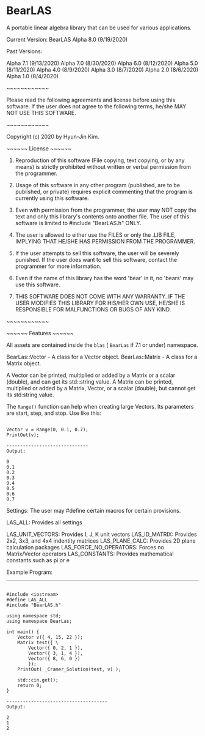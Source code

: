 # BearLAS 
A portable linear algebra library that can be used for various applications.

Current Version: BearLAS Alpha 8.0 (9/19/2020)

Past Versions:

Alpha 7.1 (9/13/2020)
Alpha 7.0 (8/30/2020)
Alpha 6.0 (8/12/2020)
Alpha 5.0 (8/11/2020)
Alpha 4.0 (8/9/2020)
Alpha 3.0 (8/7/2020)
Alpha 2.0 (8/6/2020)
Alpha 1.0 (8/4/2020)

\~~~~~~~~~~~~

Please read the following agreements and license before using this software. If the user 
does not agree to the following terms, he/she MAY NOT USE THIS SOFTWARE.

\~~~~~~~~~~~~

Copyright (c) 2020 by Hyun-Jin Kim.

\~~~~~~ License \~~~~~~

1. Reproduction of this software (File copying, text copying, or by any means) is strictly
prohibited without written or verbal permission from the programmer.

2. Usage of this software in any other program (published, are to be published, or private) 
requires explicit commenting that the program is currently using this software.

3. Even with permission from the programmer, the user may NOT copy the text and only this
library's contents onto another file. The user of this software is limited to
#include "BearLAS.h" ONLY.

4. The user is allowed to either use the FILES or only the .LIB FILE, IMPLYING THAT HE/SHE
HAS PERMISSION FROM THE PROGRAMMER.

5. If the user attempts to sell this software, the user will be severely punished. If the
user does want to sell this software, contact the programmer for more information.

6. Even if the name of this library has the word 'bear' in it, no 'bears' may use this
software.

7. THIS SOFTWARE DOES NOT COME WITH ANY WARRANTY. IF THE USER MODIFIES THIS LIBRARY FOR
HIS/HER OWN USE, HE/SHE IS RESPONSIBLE FOR MALFUNCTIONS OR BUGS OF ANY KIND. 

\~~~~~~~~~~~~

\~~~~~~ Features \~~~~~~

All assets are contained inside the `blas` ( `BearLas` if 7.1 or under) namespace.

BearLas::Vector - A class for a Vector object.
BearLas::Matrix - A class for a Matrix object.

A Vector can be printed, multiplied or added by a Matrix or a scalar (double),
and can get its std::string value.
A Matrix can be printed, multiplied or added by a Matrix, Vector, or a scalar (double),
but cannot get its std:string value.

The `Range()` function can help when creating large Vectors. Its parameters are start, step, and stop.
Use like this:

~~~~~~~~~~~~

Vector v = Range(0, 0.1, 0.7);
PrintOut(v);

------------------------------
Output:

0
0.1
0.2
0.3
0.4
0.5
0.6
0.7

~~~~~~~~~~~~

Settings: The user may #define certain macros for certain provisions.

LAS_ALL:				Provides all settings

LAS_UNIT_VECTORS:		Provides I, J, K unit vectors
LAS_ID_MATRIX:			Provides 2x2, 3x3, and 4x4 indentity matrices
LAS_PLANE_CALC:			Provides 2D plane calculation packages
LAS_FORCE_NO_OPERATORS:		Forces no Matrix/Vector operators
LAS_CONSTANTS:			Provides mathematical constants such as pi or e

Example Program:

-------------------------------------

~~~~~

#include <iostream>
#define LAS_ALL
#include "BearLAS.h"

using namespace std;
using namespace BearLas;

int main() {
	Vector v({ 4, 15, 22 });
	Matrix test({ \
		Vector({ 0, 2, 1 }),
		Vector({ 3, 1, 4 }),
		Vector({ 8, 6, 0 })
		});
	PrintOut( _Cramer_Solution(test, v) );

	std::cin.get();
	return 0;
}

-------------------------------------
Output:

2
1
2
